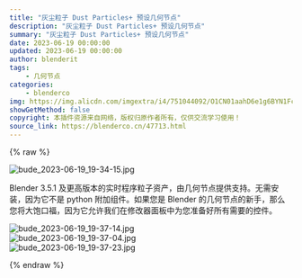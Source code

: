 ```yaml
---
title: "灰尘粒子 Dust Particles+ 预设几何节点"
description: "灰尘粒子 Dust Particles+ 预设几何节点"
summary: "灰尘粒子 Dust Particles+ 预设几何节点"
date: 2023-06-19 00:00:00
updated: 2023-06-19 00:00:00
author: blenderit
tags: 
    - 几何节点
categories:
    - blenderco
img: https://img.alicdn.com/imgextra/i4/751044092/O1CN01aahD6e1g6BYN1FcBN_!!751044092.jpg
showGetMethod: false
copyright: 本插件资源来自网络，版权归原作者所有，仅供交流学习使用！
source_link: https://blenderco.cn/47713.html
---
```


{% raw %}
<p><img class="aligncenter" src="https://img.alicdn.com/imgextra/i4/751044092/O1CN01aahD6e1g6BYN1FcBN_!!751044092.jpg" alt="bude_2023-06-19_19-34-15.jpg"></p><p>Blender 3.5.1 及更高版本的实时程序粒子资产，由几何节点提供支持。无需安装，因为它不是 python 附加组件。如果您是 Blender 的几何节点的新手，那么您将大饱口福，因为它允许我们在修改器面板中为您准备好所有需要的控件。</p><p><img src="https://img.alicdn.com/imgextra/i1/751044092/O1CN01SHFJ3M1g6BYIALQCd_!!751044092.jpg" alt="bude_2023-06-19_19-37-14.jpg"><br>
<img src="https://img.alicdn.com/imgextra/i3/751044092/O1CN018plRZn1g6BYEWomkP_!!751044092.jpg" alt="bude_2023-06-19_19-37-04.jpg"><br>
<img src="https://img.alicdn.com/imgextra/i1/751044092/O1CN01FWOGeK1g6BYJGaIeb_!!751044092.jpg" alt="bude_2023-06-19_19-37-23.jpg"></p>
<div style="display: none">blenderco</div>
{% endraw %}